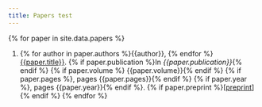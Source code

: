 ```yaml
---
title: Papers test
---
```


{% for paper in site.data.papers %}
1. {% for author in paper.authors %}{{author}}, {% endfor %}
   [{{paper.title}}]({{paper.url}}).
   {% if paper.publication %}In *{{paper.publication}}*{% endif %}
   {% if paper.volume %} {{paper.volume}}{% endif %}
   {% if paper.pages %}, pages {{paper.pages}}{% endif %}
   {% if paper.year %}, pages {{paper.year}}{% endif %}.
   {% if paper.preprint %}[[preprint](/papers/{{paper.preprint}})]{% endif %}
{% endfor %}
